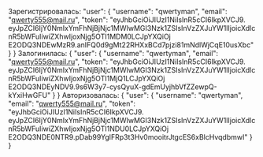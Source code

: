 Зарегистрировалась: "user": {
        "username": "qwertyman",
        "email": "qwerty555@mail.ru",
        "token": "eyJhbGciOiJIUzI1NiIsInR5cCI6IkpXVCJ9.
        eyJpZCI6IjY0NmIxYmFhNjBjNjc1MWIwMGI3Nzk1ZSIsInVzZXJuYW1lIjoicXdlcnR5bWFuIiwiZXhwIjoxNjg5OTI1MDM0LCJpYXQiOj
        E2ODQ3NDEwMzR9.anIFQ0d9gMt22RHXxBCd7pjzi81mNdlWjCqE10usXbc"
    }
}
Залогинилась: {
    "user": {
        "username": "qwertyman",
        "email": "qwerty555@mail.ru",
        "token": "eyJhbGciOiJIUzI1NiIsInR5cCI6IkpXVCJ9.
        eyJpZCI6IjY0NmIxYmFhNjBjNjc1MWIwMGI3Nzk1ZSIsInVzZXJuYW1lIjoicXdlcnR5bWFuIiwiZXhwIjoxNjg5OTI1MjQ1LCJpYXQiOj
        E2ODQ3NDEyNDV9.9s6W3y7-cysQyuX-gdEmUyjhbVfZZewpQ-kYxiHwGFU"
    }
}
Авторизовалась: {
    "user": {
        "username": "qwertyman",
        "email": "qwerty555@mail.ru",
        "token": "eyJhbGciOiJIUzI1NiIsInR5cCI6IkpXVCJ9.
        eyJpZCI6IjY0NmIxYmFhNjBjNjc1MWIwMGI3Nzk1ZSIsInVzZXJuYW1lIjoicXdlcnR5bWFuIiwiZXhwIjoxNjg5OTI1NDU0LCJpYXQiOj
        E2ODQ3NDE0NTR9.pDab99YgIFRp3t3Hv0mooitrJtgcES6xBlcHvqdbmwI"
    }
}
